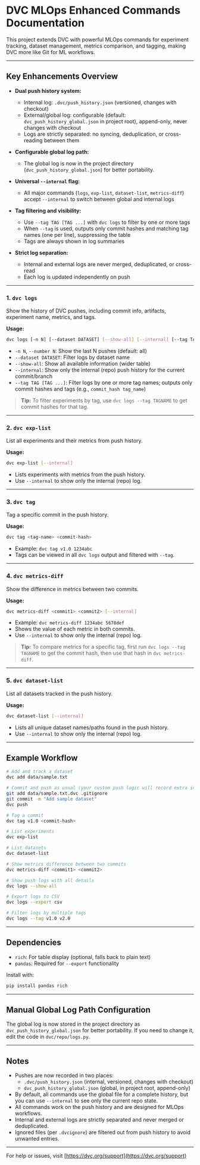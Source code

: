 # DVC MLOps Enhanced Commands Documentation

This project extends DVC with powerful MLOps commands for experiment tracking, dataset management, metrics comparison, and tagging, making DVC more like Git for ML workflows.

---

## Key Enhancements Overview

- **Dual push history system:**
	- Internal log: `.dvc/push_history.json` (versioned, changes with checkout)
	- External/global log: configurable (default: `dvc_push_history_global.json` in project root), append-only, never changes with checkout
	- Logs are strictly separated: no syncing, deduplication, or cross-reading between them

- **Configurable global log path:**
	- The global log is now in the project directory (`dvc_push_history_global.json`) for better portability.

- **Universal `--internal` flag:**
	- All major commands (`logs`, `exp-list`, `dataset-list`, `metrics-diff`) accept `--internal` to switch between global and internal logs

- **Tag filtering and visibility:**
	- Use `--tag TAG [TAG ...]` with `dvc logs` to filter by one or more tags
	- When `--tag` is used, outputs only commit hashes and matching tag names (one per line), suppressing the table
	- Tags are always shown in log summaries


- **Strict log separation:**
	- Internal and external logs are never merged, deduplicated, or cross-read
	- Each log is updated independently on push

---

### 1. `dvc logs`
Show the history of DVC pushes, including commit info, artifacts, experiment name, metrics, and tags.

**Usage:**
```sh
dvc logs [-n N] [--dataset DATASET] [--show-all] [--internal] [--tag TAG [TAG ...]]
```
- `-n N`, `--number N`: Show the last N pushes (default: all)
- `--dataset DATASET`: Filter logs by dataset name
- `--show-all`: Show all available information (wider table)
- `--internal`: Show only the internal (repo) push history for the current commit/branch
- `--tag TAG [TAG ...]`: Filter logs by one or more tag names; outputs only commit hashes and tags (e.g., `commit_hash tag_name`)


> **Tip:** To filter experiments by tag, use `dvc logs --tag TAGNAME` to get commit hashes for that tag.

---

### 2. `dvc exp-list`
List all experiments and their metrics from push history.

**Usage:**
```sh
dvc exp-list [--internal]
```
- Lists experiments with metrics from the push history.
- Use `--internal` to show only the internal (repo) log.


---

### 3. `dvc tag`
Tag a specific commit in the push history.

**Usage:**
```sh
dvc tag <tag-name> <commit-hash>
```
- Example: `dvc tag v1.0 1234abc`
- Tags can be viewed in all `dvc logs` output and filtered with `--tag`.

---

### 4. `dvc metrics-diff`
Show the difference in metrics between two commits.

**Usage:**
```sh
dvc metrics-diff <commit1> <commit2> [--internal]
```
- Example: `dvc metrics-diff 1234abc 5678def`
- Shows the value of each metric in both commits.
- Use `--internal` to show only the internal (repo) log.
> **Tip:** To compare metrics for a specific tag, first run `dvc logs --tag TAGNAME` to get the commit hash, then use that hash in `dvc metrics-diff`.

---

### 5. `dvc dataset-list`
List all datasets tracked in the push history.

**Usage:**
```sh
dvc dataset-list [--internal]
```
- Lists all unique dataset names/paths found in the push history.
- Use `--internal` to show only the internal (repo) log.

---

## Example Workflow

```sh
# Add and track a dataset
dvc add data/sample.txt

# Commit and push as usual (your custom push logic will record extra info)
git add data/sample.txt.dvc .gitignore
git commit -m "Add sample dataset"
dvc push

# Tag a commit
dvc tag v1.0 <commit-hash>

# List experiments
dvc exp-list

# List datasets
dvc dataset-list

# Show metrics difference between two commits
dvc metrics-diff <commit1> <commit2>

# Show push logs with all details
dvc logs --show-all

# Export logs to CSV
dvc logs --export csv

# Filter logs by multiple tags
dvc logs --tag v1.0 v2.0
```

---

## Dependencies
- `rich`: For table display (optional, falls back to plain text)
- `pandas`: Required for `--export` functionality

Install with:
```sh
pip install pandas rich
```

---

## Manual Global Log Path Configuration

The global log is now stored in the project directory as `dvc_push_history_global.json` for better portability. If you need to change it, edit the code in `dvc/repo/logs.py`.

---

## Notes
- Pushes are now recorded in two places:
	- `.dvc/push_history.json` (internal, versioned, changes with checkout)
	- `dvc_push_history_global.json` (global, in project root, append-only)
- By default, all commands use the global file for a complete history, but you can use `--internal` to see only the current repo state.
- All commands work on the push history and are designed for MLOps workflows.
- Internal and external logs are strictly separated and never merged or deduplicated.
- Ignored files (per `.dvcignore`) are filtered out from push history to avoid unwanted entries.

---

For help or issues, visit [https://dvc.org/support](https://dvc.org/support)
